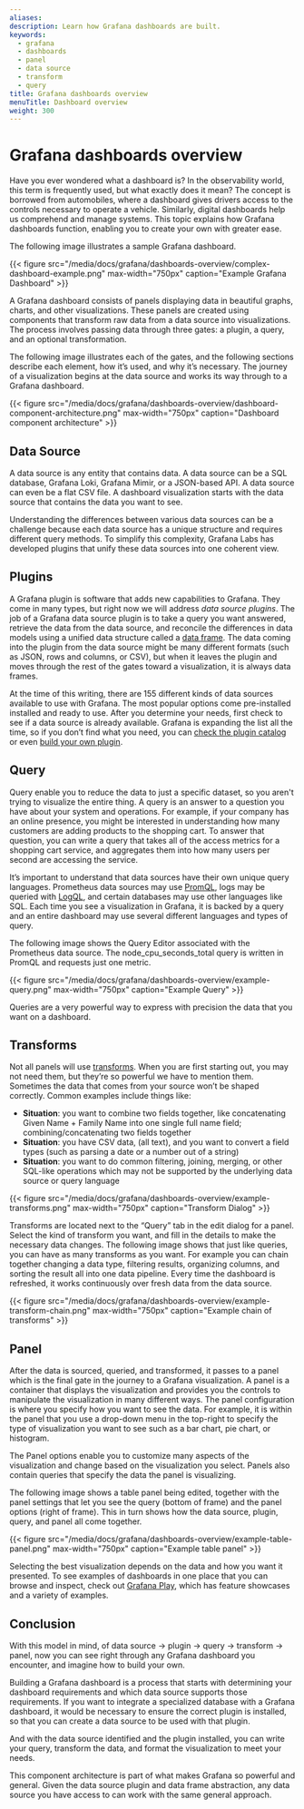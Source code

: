 ```yaml
---
aliases:
description: Learn how Grafana dashboards are built.
keywords:
  - grafana
  - dashboards
  - panel
  - data source
  - transform
  - query
title: Grafana dashboards overview
menuTitle: Dashboard overview
weight: 300
---
```


# Grafana dashboards overview

Have you ever wondered what a dashboard is? In the observability world, this term is frequently used, but what exactly does it mean? The concept is borrowed from automobiles, where a dashboard gives drivers access to the controls necessary to operate a vehicle. Similarly, digital dashboards help us comprehend and manage systems. This topic explains how Grafana dashboards function, enabling you to create your own with greater ease.

The following image illustrates a sample Grafana dashboard.

{{< figure src="/media/docs/grafana/dashboards-overview/complex-dashboard-example.png" max-width="750px" caption="Example Grafana Dashboard" >}}

A Grafana dashboard consists of panels displaying data in beautiful graphs, charts, and other visualizations. These panels are created using components that transform raw data from a data source into visualizations. The process involves passing data through three gates: a plugin, a query, and an optional transformation.

The following image illustrates each of the gates, and the following sections describe each element, how it’s used, and why it’s necessary. The journey of a visualization begins at the data source and works its way through to a Grafana dashboard.

{{< figure src="/media/docs/grafana/dashboards-overview/dashboard-component-architecture.png" max-width="750px" caption="Dashboard component architecture" >}}

## Data Source

A data source is any entity that contains data. A data source can be a SQL database, Grafana Loki, Grafana Mimir, or a JSON-based API. A data source can even be a flat CSV file. A dashboard visualization starts with the data source that contains the data you want to see.

Understanding the differences between various data sources can be a challenge because each data source has a unique structure and requires different query methods. To simplify this complexity, Grafana Labs has developed plugins that unify these data sources into one coherent view.

## Plugins

A Grafana plugin is software that adds new capabilities to Grafana. They come in many types, but right now we will address _data source plugins_. The job of a Grafana data source plugin is to take a query you want answered, retrieve the  data from the data source, and reconcile the differences in data models using a unified data structure called a [data frame](https://grafana.com/docs/grafana/latest/developers/plugins/data-frames/). The data coming into the plugin from the data source might be many different formats (such as JSON, rows and columns, or CSV), but when it leaves the plugin and moves through the rest of the gates toward a visualization, it is always data frames.

At the time of this writing, there are 155 different kinds of data sources available to use with Grafana.  The most popular options come pre-installed installed and  ready to use. After you determine your needs, first check to see if a data source is already available. Grafana is expanding the list all the time, so if you don’t find what you need, you can [check the plugin catalog](https://grafana.com/grafana/plugins/?type=datasource) or even [build your own plugin](https://grafana.com/tutorials/build-a-data-source-plugin/).

## Query

Query enable you to reduce the data to just a specific dataset, so you aren't trying to visualize the entire thing. A query is an answer to a question you have about your system and operations. For example, if your company has an online presence, you might be interested in understanding how many customers are adding products to the shopping cart. To answer that question, you can write a query that  takes all of the access metrics for a shopping cart service, and aggregates them into how many users per second are accessing the service.

It’s important to understand that data sources have their own unique query languages. Prometheus data sources may use [PromQL](/blog/2020/02/04/introduction-to-promql-the-prometheus-query-language/), logs may be queried with [LogQL](https://grafana.com/docs/loki/latest/logql/), and certain databases may use other languages like SQL.  Each time you see a visualization in Grafana, it is backed by a query and an entire dashboard may use several different languages and types of query.

The following image shows the Query Editor associated with the Prometheus data source. The node_cpu_seconds_total query is written in PromQL and requests just one metric.

{{< figure src="/media/docs/grafana/dashboards-overview/example-query.png" max-width="750px" caption="Example Query" >}}

Queries are a very powerful way to express with precision the data that you want on a dashboard.

## Transforms

Not all panels will use [transforms](https://grafana.com/docs/grafana/latest/panels-visualizations/query-transform-data/transform-data/). When you are first starting out, you may not need them, but they’re so powerful we have to mention them.  Sometimes the data that comes from your source won’t be shaped correctly.  Common examples include things like:

* **Situation**: you want to combine two fields together, like concatenating Given Name + Family Name into one single full name field; combining/concatenating two fields together
* **Situation**: you have CSV data, (all text), and you want to convert a field types (such as parsing a date or a number out of a string)
* **Situation**: you want to do common filtering, joining, merging, or other SQL-like operations which may not be supported by the underlying data source or query language

{{< figure src="/media/docs/grafana/dashboards-overview/example-transforms.png" max-width="750px" caption="Transform Dialog" >}}

Transforms are located next to the “Query” tab in the edit dialog for a panel. Select the kind of transform you want, and fill in the details to make the necessary data changes. The following image shows that just like queries, you can have as many transforms as you want. For example you can chain together changing a data type, filtering results, organizing columns, and sorting the result all into one data pipeline. Every time the dashboard is refreshed, it works continuously over fresh data from the data source.

{{< figure src="/media/docs/grafana/dashboards-overview/example-transform-chain.png" max-width="750px" caption="Example chain of transforms" >}}

## Panel

After the data is sourced, queried, and transformed, it passes to a panel which is the  final gate in the journey to a Grafana visualization.  A panel is a container that displays the visualization and provides you the controls to manipulate the visualization in many different ways.  The panel configuration is where you specify how you want to see the data. For example, it is within the panel that you use a drop-down menu in the top-right to specify the type of visualization you want to see such as a bar chart, pie chart, or histogram.

The Panel options enable you to customize many aspects of the visualization and change based on the visualization you select. Panels also contain queries that specify the data the panel is visualizing.

The following image shows a table panel being edited, together with the panel settings that let you see the query (bottom of frame) and the panel options (right of frame). This in turn shows how the data source, plugin, query, and panel all come together.

{{< figure src="/media/docs/grafana/dashboards-overview/example-table-panel.png" max-width="750px" caption="Example table panel" >}}

Selecting the best visualization depends on the data and how you want it presented.  To see examples of dashboards in one place that you can browse and inspect, check out [Grafana Play](https://play.grafana.org/), which has feature showcases and a variety of examples.

## Conclusion

With this model in mind, of data source -> plugin -> query -> transform -> panel, now you can see right through any Grafana dashboard you encounter, and imagine how to build your own.

Building a Grafana dashboard is a process that starts with determining your dashboard requirements and which data source supports those requirements. If you want to integrate a specialized database with a Grafana dashboard, it would be necessary to ensure the correct plugin is installed, so that you can create a data source to be used with that plugin.

And with the data source identified and the plugin installed, you can write your query, transform the data, and format the visualization to meet your needs.

This component architecture is part of what makes Grafana so powerful and general.  Given the data source plugin and data frame abstraction, any data source you have access to can work with the same general approach.
